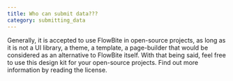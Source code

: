 ```yaml
---
title: Who can submit data???
category: submitting_data
---
```


Generally, it is accepted to use FlowBite in open-source projects, as long as it is not a UI library, a theme, a template, a page-builder that would be considered as an alternative to FlowBite itself.
With that being said, feel free to use this design kit for your open-source projects.
Find out more information by reading the license.
